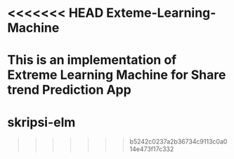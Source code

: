 <<<<<<< HEAD
Exteme-Learning-Machine
=======================

This is an implementation of Extreme Learning Machine for Share trend Prediction App
=======
# skripsi-elm
>>>>>>> b5242c0237a2b36734c9113c0a014e473f17c332
